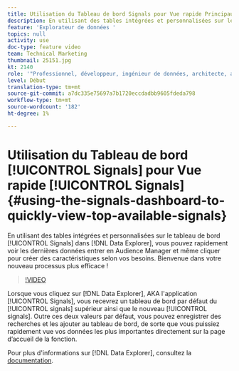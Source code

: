 ```yaml
---
title: Utilisation du Tableau de bord Signals pour Vue rapide Principaux signaux disponibles
description: En utilisant des tables intégrées et personnalisées sur le tableau de bord Signals dans Data Explorer, vous pouvez rapidement voir les dernières données entrer en Audience Manager et même cliquer pour créer des caractéristiques en fonction des besoins. Bienvenue dans votre nouveau processus plus efficace !
feature: 'Explorateur de données '
topics: null
activity: use
doc-type: feature video
team: Technical Marketing
thumbnail: 25151.jpg
kt: 2140
role: '"Professionnel, développeur, ingénieur de données, architecte, architecte de données, administrateur, responsable"'
level: Début
translation-type: tm+mt
source-git-commit: a7dc335e75697a7b1720eccdadbb9605fdeda798
workflow-type: tm+mt
source-wordcount: '182'
ht-degree: 1%

---
```



# Utilisation du Tableau de bord [!UICONTROL Signals] pour Vue rapide [!UICONTROL Signals] {#using-the-signals-dashboard-to-quickly-view-top-available-signals}

En utilisant des tables intégrées et personnalisées sur le tableau de bord [!UICONTROL Signals] dans [!DNL Data Explorer], vous pouvez rapidement voir les dernières données entrer en Audience Manager et même cliquer pour créer des caractéristiques selon vos besoins. Bienvenue dans votre nouveau processus plus efficace !

>[!VIDEO](https://video.tv.adobe.com/v/25151/?quality=12)

Lorsque vous cliquez sur [!DNL Data Explorer], AKA l&#39;application [!UICONTROL Signals], vous recevrez un tableau de bord par défaut du [!UICONTROL signals] supérieur ainsi que le nouveau [!UICONTROL signals]. Outre ces deux valeurs par défaut, vous pouvez enregistrer des recherches et les ajouter au tableau de bord, de sorte que vous puissiez rapidement vue vos données les plus importantes directement sur la page d’accueil de la fonction.

Pour plus d&#39;informations sur [!DNL Data Explorer], consultez la [documentation](https://experiencecloud.adobe.com/resources/help/en_US/aam/data-explorer.html).